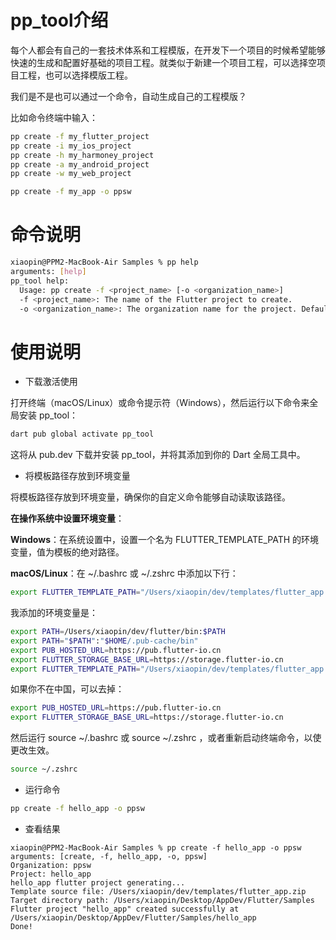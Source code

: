 # pp_tool介绍

每个人都会有自己的一套技术体系和工程模版，在开发下一个项目的时候希望能够快速的生成和配置好基础的项目工程。就类似于新建一个项目工程，可以选择空项目工程，也可以选择模版工程。

我们是不是也可以通过一个命令，自动生成自己的工程模版？

比如命令终端中输入：

``` bash
pp create -f my_flutter_project
pp create -i my_ios_project
pp create -h my_harmoney_project
pp create -a my_android_project
pp create -w my_web_project

pp create -f my_app -o ppsw
```

# 命令说明

``` bash
xiaopin@PPM2-MacBook-Air Samples % pp help
arguments: [help]
pp_tool help:
  Usage: pp create -f <project_name> [-o <organization_name>]
  -f <project_name>: The name of the Flutter project to create.
  -o <organization_name>: The organization name for the project. Defaults to 'example'.
```

# 使用说明

- 下载激活使用

打开终端（macOS/Linux）或命令提示符（Windows），然后运行以下命令来全局安装 pp_tool：

``` bash
dart pub global activate pp_tool
```

这将从 pub.dev 下载并安装 pp_tool，并将其添加到你的 Dart 全局工具中。

- 将模板路径存放到环境变量

将模板路径存放到环境变量，确保你的自定义命令能够自动读取该路径。

**在操作系统中设置环境变量**：

**Windows**：在系统设置中，设置一个名为 FLUTTER_TEMPLATE_PATH 的环境变量，值为模板的绝对路径。

**macOS/Linux**：在 ~/.bashrc 或 ~/.zshrc 中添加以下行：

``` bash
export FLUTTER_TEMPLATE_PATH="/Users/xiaopin/dev/templates/flutter_app.zip"
```

我添加的环境变量是：

``` bash
export PATH=/Users/xiaopin/dev/flutter/bin:$PATH
export PATH="$PATH":"$HOME/.pub-cache/bin"
export PUB_HOSTED_URL=https://pub.flutter-io.cn
export FLUTTER_STORAGE_BASE_URL=https://storage.flutter-io.cn
export FLUTTER_TEMPLATE_PATH="/Users/xiaopin/dev/templates/flutter_app.zip"
```

如果你不在中国，可以去掉：

``` bash
export PUB_HOSTED_URL=https://pub.flutter-io.cn
export FLUTTER_STORAGE_BASE_URL=https://storage.flutter-io.cn
```

然后运行 source ~/.bashrc 或 source ~/.zshrc ，或者重新启动终端命令，以使更改生效。

``` bash
source ~/.zshrc
```

- 运行命令

```bash
pp create -f hello_app -o ppsw
```

- 查看结果

```
xiaopin@PPM2-MacBook-Air Samples % pp create -f hello_app -o ppsw
arguments: [create, -f, hello_app, -o, ppsw]
Organization: ppsw
Project: hello_app
hello_app flutter project generating...
Template source file: /Users/xiaopin/dev/templates/flutter_app.zip
Target directory path: /Users/xiaopin/Desktop/AppDev/Flutter/Samples
Flutter project "hello_app" created successfully at /Users/xiaopin/Desktop/AppDev/Flutter/Samples/hello_app
Done!
```
